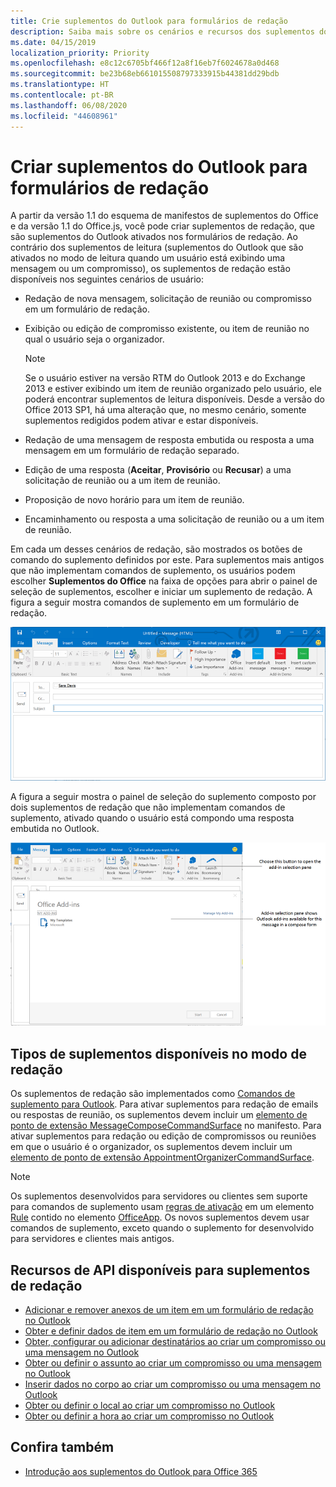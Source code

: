 ```yaml
---
title: Crie suplementos do Outlook para formulários de redação
description: Saiba mais sobre os cenários e recursos dos suplementos do Outlook nos formulários de redação.
ms.date: 04/15/2019
localization_priority: Priority
ms.openlocfilehash: e8c12c6705bf466f12a8f16eb7f6024678a0d468
ms.sourcegitcommit: be23b68eb661015508797333915b44381dd29bdb
ms.translationtype: HT
ms.contentlocale: pt-BR
ms.lasthandoff: 06/08/2020
ms.locfileid: "44608961"
---
```

# <a name="create-outlook-add-ins-for-compose-forms"></a>Criar suplementos do Outlook para formulários de redação

A partir da versão 1.1 do esquema de manifestos de suplementos do Office e da versão 1.1 do Office.js, você pode criar suplementos de redação, que são suplementos do Outlook ativados nos formulários de redação. Ao contrário dos suplementos de leitura (suplementos do Outlook que são ativados no modo de leitura quando um usuário está exibindo uma mensagem ou um compromisso), os suplementos de redação estão disponíveis nos seguintes cenários de usuário:

- Redação de nova mensagem, solicitação de reunião ou compromisso em um formulário de redação.

- Exibição ou edição de compromisso existente, ou item de reunião no qual o usuário seja o organizador.
    
   > [!NOTE]
   > Se o usuário estiver na versão RTM do Outlook 2013 e do Exchange 2013 e estiver exibindo um item de reunião organizado pelo usuário, ele poderá encontrar suplementos de leitura disponíveis.
 Desde a versão do Office 2013 SP1, há uma alteração que, no mesmo cenário, somente suplementos redigidos podem ativar e estar disponíveis.

- Redação de uma mensagem de resposta embutida ou resposta a uma mensagem em um formulário de redação separado.

- Edição de uma resposta (**Aceitar**, **Provisório** ou **Recusar**) a uma solicitação de reunião ou a um item de reunião.

- Proposição de novo horário para um item de reunião.

- Encaminhamento ou resposta a uma solicitação de reunião ou a um item de reunião.

Em cada um desses cenários de redação, são mostrados os botões de comando do suplemento definidos por este. Para suplementos mais antigos que não implementam comandos de suplemento, os usuários podem escolher **Suplementos do Office** na faixa de opções para abrir o painel de seleção de suplementos, escolher e iniciar um suplemento de redação. A figura a seguir mostra comandos de suplemento em um formulário de redação.

![Mostra um fomulário de criação do Outlook com comandos de suplementos.](../images/compose-form-commands.png)

A figura a seguir mostra o painel de seleção do suplemento composto por dois suplementos de redação que não implementam comandos de suplemento, ativado quando o usuário está compondo uma resposta embutida no Outlook.

![Aplicativo de email Modelos ativado para item redigido](../images/templates-app-selection.png)

## <a name="types-of-add-ins-available-in-compose-mode"></a>Tipos de suplementos disponíveis no modo de redação

Os suplementos de redação são implementados como [Comandos de suplemento para Outlook](add-in-commands-for-outlook.md). Para ativar suplementos para redação de emails ou respostas de reunião, os suplementos devem incluir um [elemento de ponto de extensão MessageComposeCommandSurface](../reference/manifest/extensionpoint.md#messagecomposecommandsurface) no manifesto. Para ativar suplementos para redação ou edição de compromissos ou reuniões em que o usuário é o organizador, os suplementos devem incluir um [elemento de ponto de extensão AppointmentOrganizerCommandSurface](../reference/manifest/extensionpoint.md#appointmentorganizercommandsurface).

> [!NOTE]
> Os suplementos desenvolvidos para servidores ou clientes sem suporte para comandos de suplemento usam [regras de ativação](activation-rules.md) em um elemento [Rule](../reference/manifest/rule.md) contido no elemento [OfficeApp](../reference/manifest/officeapp.md). Os novos suplementos devem usar comandos de suplemento, exceto quando o suplemento for desenvolvido para servidores e clientes mais antigos.

## <a name="api-features-available-to-compose-add-ins"></a>Recursos de API disponíveis para suplementos de redação

- [Adicionar e remover anexos de um item em um formulário de redação no Outlook](add-and-remove-attachments-to-an-item-in-a-compose-form.md)
- [Obter e definir dados de item em um formulário de redação no Outlook](get-and-set-item-data-in-a-compose-form.md)
- [Obter, configurar ou adicionar destinatários ao criar um compromisso ou uma mensagem no Outlook](get-set-or-add-recipients.md)
- [Obter ou definir o assunto ao criar um compromisso ou uma mensagem no Outlook](get-or-set-the-subject.md)
- [Inserir dados no corpo ao criar um compromisso ou uma mensagem no Outlook](insert-data-in-the-body.md)
- [Obter ou definir o local ao criar um compromisso no Outlook](get-or-set-the-location-of-an-appointment.md)
- [Obter ou definir a hora ao criar um compromisso no Outlook](get-or-set-the-time-of-an-appointment.md)

## <a name="see-also"></a>Confira também

- [Introdução aos suplementos do Outlook para Office 365](../quickstarts/outlook-quickstart.md)
